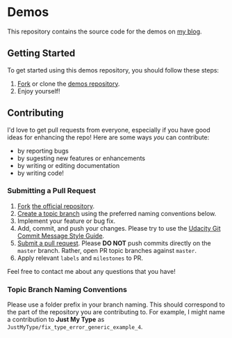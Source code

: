 # Demos

This repository contains the source code for the demos on [my blog](https://medium.com/@tommybajis).

## Getting Started

To get started using this demos repository, you should follow these steps:
1. [Fork](https://help.github.com/articles/fork-a-repo/) or clone the [demos repository](https://github.com/tbajis/Demos.git).
2. Enjoy yourself!

## Contributing

I'd love to get pull requests from everyone, especially if you have good ideas for enhancing the repo! Here are some ways _you_ can contribute:

* by reporting bugs
* by sugesting new features or enhancements
* by writing or editing documentation
* by writing code!

### Submitting a Pull Request

1. [Fork](https://help.github.com/articles/fork-a-repo/) [the official repository](https://github.com/tbajis/Demos.git).
2. [Create a topic branch](https://help.github.com/articles/creating-and-deleting-branches-within-your-repository/) using the preferred naming conventions below.
3. Implement your feature or bug fix.
4. Add, commit, and push your changes. Please try to use the [Udacity Git Commit Message Style Guide](http://udacity.github.io/git-styleguide/).
5. [Submit a pull request](https://help.github.com/articles/about-pull-requests/). Please **DO NOT** push commits directly on the `master` branch. Rather, open PR topic branches against `master`.
6. Apply relevant `labels` and `milestones` to PR.

Feel free to contact me about any questions that you have!

### Topic Branch Naming Conventions

Please use a folder prefix in your branch naming. This should correspond to the part of the repository you are contributing to. For example, I might name a contribution to **Just My Type** as `JustMyType/fix_type_error_generic_example_4`.

